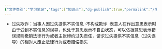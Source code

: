 ```yaml
---
{"文件类别":"学习笔记","tags":["知识点"],"dg-publish":true,"permalink":"/学习笔记/知识点cheese/过失欺诈/","dgPassFrontmatter":true}
---
```


- 过失欺诈：当事人因过失提供不实信息
·不构成欺诈
·表意人在作出意思表示时由于受到不实信息的误导，也处于意思表示不自由状态，可以依据意思表示错误规则撤销法律行为或者主张缔约过失责任，请求过失提供不实信息（过失误导）的相对人废止法律行为或者赔偿损失
